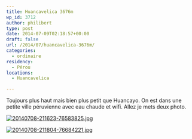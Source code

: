 ```yaml
---
title: Huancavelica 3676m
wp_id: 3712
author: philibert
type: post
date: 2014-07-09T02:18:57+00:00
draft: false
url: /2014/07/huancavelica-3676m/
categories:
  - ordinaire
residency:
  - Pérou
locations:
  - Huancavelica

---
```

Toujours plus haut mais bien plus petit que Huancayo. On est dans une petite ville péruvienne avec eau chaude et wifi. Allez je mets deux photo.

[<img src="/uploads/2014/07/20140708-211623-76583825.jpg" alt="20140708-211623-76583825.jpg" class="alignnone size-full" />][1]

[<img src="/uploads/2014/07/20140708-211804-76684221.jpg" alt="20140708-211804-76684221.jpg" class="alignnone size-full" />][2]

 [1]: /uploads/2014/07/20140708-211623-76583825.jpg
 [2]: /uploads/2014/07/20140708-211804-76684221.jpg